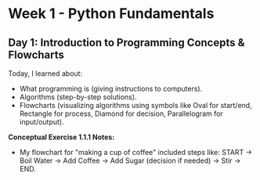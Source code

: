 # Week 1 - Python Fundamentals

## Day 1: Introduction to Programming Concepts & Flowcharts

Today, I learned about:
- What programming is (giving instructions to computers).
- Algorithms (step-by-step solutions).
- Flowcharts (visualizing algorithms using symbols like Oval for start/end, Rectangle for process, Diamond for decision, Parallelogram for input/output).

**Conceptual Exercise 1.1.1 Notes:**
* My flowchart for "making a cup of coffee" included steps like: START -> Boil Water -> Add Coffee -> Add Sugar (decision if needed) -> Stir -> END.